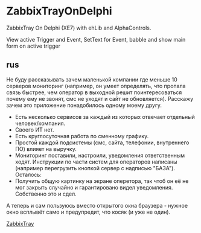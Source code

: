 ZabbixTrayOnDelphi
==================

ZabbixTray On Delphi (XE7) with ehLib and AlphaControls.

View active Trigger and Event, SetText for Event, babble and show main form on active trigger

rus 
---
Не буду рассказывать зачем маленькой компании где меньше 10 серверов мониторинг (например, он умеет определять, что пропала связь быстрее, чем оператор в выходной решит поинтересоваться почему ему не звонят, смс не уходят и сайт не обновляется).
Расскажу зачем это приложение понадобилось одному моему другу.
- Есть несколько сервисов за каждый из которых отвечает отдельный человек/компания.
- Своего ИТ нет.
- Есть круглосуточная работа по сменному графику.
- Простой каждой подсистемы (смс, сайта, телефонии, внутреннего ПО) влияет на выручку.
- Мониторинг поставили, настроили, уведомления ответственным ходят. Инструкции по части систем для операторов написаны (например перегрузить кнопкой сервер с надписью "БАЗА").
Осталось:
- Получить общую картинку на экране оперетора, так чтоб он её не мог закрыть случайно и гарантировано видел уведомления.
Собственно это и сдел.

А теперь и сам пользуюсь вместо открытого окна браузера - нужное окно всплывёт само и предупредит, что косяк (и уже не один).

[ZabbixTray]([[https://alef-e.ru/wiki/lib/exe/fetch.php/zabbix/zabbixtray/pasted/20150109-011146.png]])
